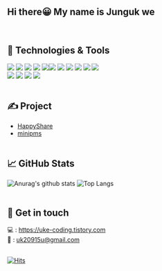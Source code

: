 <h2><b>Hi there😀 My name is Junguk we</b></h2><br/>

## 🔧 Technologies & Tools
<img src="https://img.shields.io/badge/Java-007396?style=flat-square&logo=Java&logoColor=white"/> <img src="https://img.shields.io/badge/JSP-67A4AC?style=flat-square&logo=JSP&logoColor=white"/> <img src="https://img.shields.io/badge/Bootstrap-7952B3?style=flat-square&logo=Bootstrap&logoColor=white"/> <img src="https://img.shields.io/badge/MariaDB-003545?style=flat-square&logo=MariaDB&logoColor=white"/> <img src="https://img.shields.io/badge/Apache Tomcat-F8DC75?style=flat-square&logo=Apache Tomcat&logoColor=white"/><img src="https://img.shields.io/badge/MySQL-4479A1?style=flat-square&logo=MySQL&logoColor=white"/> <img src="https://img.shields.io/badge/Node.js-339933?style=flat-square&logo=Node.js&logoColor=white"/> <img src="https://img.shields.io/badge/HTML5-E34F26?style=flat-square&logo=HTML5&logoColor=white"/> <img src="https://img.shields.io/badge/CSS-1572B6?style=flat-square&logo=CSS&logoColor=white"/> <img src="https://img.shields.io/badge/JavaScript-F7DF1E?style=flat-square&logo=JavaScript&logoColor=white"/> <img src="https://img.shields.io/badge/jQuery-0769AD?style=flat-square&logo=jQuery&logoColor=white"/> <br/>
<img src="https://img.shields.io/badge/Eclipse IDE-2C2255?style=flat-square&logo=Eclipse IDE&logoColor=white"/>
<img src="https://img.shields.io/badge/Visual Studio Code-007ACC?style=flat-square&logo=Visual Studio Code&logoColor=white"/>
<img src="https://img.shields.io/badge/Gradle-02303A?style=flat-square&logo=Gradle&logoColor=white"/>
<img src="https://img.shields.io/badge/npm-CB3837?style=flat-square&logo=npm&logoColor=white"/>
<br/><br/>

## ✍ Project
- [HappyShare](https://github.com/wejunguk/happy-share)
- [minipms](https://github.com/wejunguk/uk2_study/tree/main/mini-pms)
<br/><br/>

## &#x1f4c8; GitHub Stats
![Anurag's github stats](https://github-readme-stats.vercel.app/api?username=wejunguk&show_icons=true&hide=contribs,prs&cache_seconds=86400&theme=swift)
![Top Langs](https://github-readme-stats.vercel.app/api/top-langs/?username=wejunguk&layout=compact&theme=swift)
<br/><br/>

## 📌 Get in touch
💻 : https://uke-coding.tistory.com <br/>
💌 : uk20915u@gmail.com
<br/><br/>

[![Hits](https://hits.seeyoufarm.com/api/count/incr/badge.svg?url=https%3A%2F%2Fgithub.com%2Fwejunguk&count_bg=%2327DCC3&title_bg=%23555555&icon=&icon_color=%23E7E7E7&title=hits&edge_flat=false)](https://hits.seeyoufarm.com)
